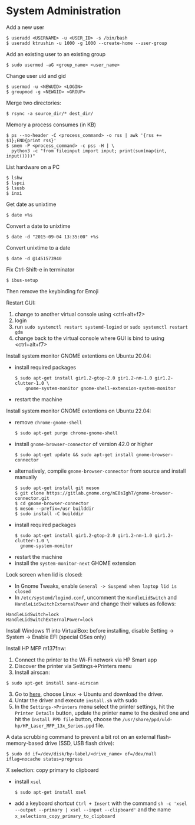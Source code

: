 # System Administration

Add a new user
```shell
$ useradd <USERNAME> -u <USER_ID> -s /bin/bash
$ useradd ktrushin -u 1000 -g 1000 --create-home --user-group
```

Add an existing user to an existing group
```shell
$ sudo usermod -aG <group_name> <user_name>
```

Change user uid and gid
```shell
$ usermod -u <NEWUID> <LOGIN>
$ groupmod -g <NEWGID> <GROUP>
```

Merge two directories:
```shell
$ rsync -a source_dir/* dest_dir/
```

Memory a process consumes (in KB)
```shell
$ ps --no-header -C <process_command> -o rss | awk '{rss += $1};END{print rss}'
$ smem -P <process_command> -c pss -H | \
  python3 -c "from fileinput import input; print(sum(map(int, input())))"
```

List hardware on a PC
```shell
$ lshw
$ lspci
$ lsusb
$ inxi
```

Get date as unixtime
```shell
$ date +%s
```

Convert a date to unixtime
```shell
$ date -d "2015-09-04 13:35:00" +%s
```

Convert unixtime to a date
```shell
$ date -d @1451573940
```

Fix Ctrl-Shift-e in terminator
```shell
$ ibus-setup
```
Then remove the keybinding for Emoji

Restart GUI:
1. change to another virtual console using <ctrl+alt+f2>
2. login
3. run `sudo systemctl restart systemd-logind` or `sudo systemctl restart gdm`
4. change back to the virtual console where GUI is bind to using <ctrl+alt+f7>


Install system monitor GNOME extentions on Ubuntu 20.04:
* install required packages
  ```shell
  $ sudo apt-get install gir1.2-gtop-2.0 gir1.2-nm-1.0 gir1.2-clutter-1.0 \
      gnome-system-monitor gnome-shell-extension-system-monitor
  ```
* restart the machine

Install system monitor GNOME extentions on Ubuntu 22.04:
* remove `chrome-gnome-shell`
  ```shell
  $ sudo apt-get purge chrome-gnome-shell
  ```
* install `gnome-browser-connector` of version 42.0 or higher
  ```shell
  $ sudo apt-get update && sudo apt-get install gnome-browser-connector
  ```
* alternatively, compile `gnome-browser-connector` from source and install
  manually
  ```shell
  $ sudo apt-get install git meson
  $ git clone https://gitlab.gnome.org/nE0sIghT/gnome-browser-connector.git
  $ cd gnome-browser-connector
  $ meson --prefix=/usr builddir
  $ sudo install -C builddir
  ```
* install required packages
  ```shell
  $ sudo apt-get install gir1.2-gtop-2.0 gir1.2-nm-1.0 gir1.2-clutter-1.0 \
    gnome-system-monitor
  ```
* restart the machine
* install the `system-monitor-next` GHOME extension


Lock screen when lid is closed:
* In Gnome Tweaks, enable `General -> Suspend when laptop lid is closed`
* In `/etc/systemd/logind.conf`, uncomment the `HandleLidSwitch` and
  `HandleLidSwitchExternalPower` and change their values as follows:
```
HandleLidSwitch=lock
HandleLidSwitchExternalPower=lock
```

Install Windows 11 into VirtualBox: before installing, disable
Setting -> System -> Enable EFI (special OSes only)


Install HP MFP m137fnw:
01. Connect the printer to the Wi-Fi network via HP Smart app
02. Discover the printer via Settings->Printers menu
02. Install airscan:
```shell
$ sudo apt-get install sane-airscan
```
03. Go to [here](https://support.hp.com/us-en/drivers/printers),
    choose Linux -> Ubuntu and download the driver.
04. Untar the driver and execute `install.sh` with sudo
05. In the `Settings->Printers` menu select the printer settings, hit
    the `Printer Details` button, update the printer name to the desired one and
    hit the `Install PPD file` button, choose the
    `/usr/share/ppd/uld-hp/HP_Laser_MFP_13x_Series.ppd` file.

A data scrubbing command to prevent a bit rot on an external flash-memory-based
drive (SSD, USB flash drive):
```
$ sudo dd if=/dev/disk/by-label/<drive_name> of=/dev/null iflag=nocache status=progress
```

X selection: copy primary to clipboard
- install `xsel`
  ```
  $ sudo apt-get install xsel
  ```
- add a keyboard shortcut `Ctrl + Insert` with the command
  `sh -c 'xsel --output --primary | xsel --input --clipboard'`
  and the name `x_selections_copy_primary_to_clipboard`
